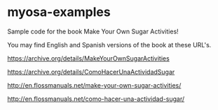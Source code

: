myosa-examples
==============

Sample code for the book Make Your Own Sugar Activities!

You may find English and Spanish versions of the book at these URL's.

https://archive.org/details/MakeYourOwnSugarActivities

https://archive.org/details/ComoHacerUnaActividadSugar

http://en.flossmanuals.net/make-your-own-sugar-activities/

http://en.flossmanuals.net/como-hacer-una-actividad-sugar/
